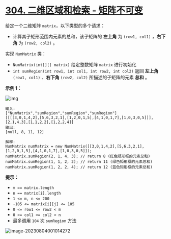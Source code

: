 # [304. 二维区域和检索 - 矩阵不可变](https://leetcode.cn/problems/range-sum-query-2d-immutable/)

给定一个二维矩阵 `matrix`，以下类型的多个请求：

-   计算其子矩形范围内元素的总和，该子矩阵的 **左上角** 为 `(row1, col1)` ，**右下角** 为 `(row2, col2)` 。

实现 `NumMatrix` 类：

-   `NumMatrix(int[][] matrix)` 给定整数矩阵 `matrix` 进行初始化
-   `int sumRegion(int row1, int col1, int row2, int col2)` 返回 **左上角** `(row1, col1)` 、**右下角** `(row2, col2)` 所描述的子矩阵的元素 **总和** 。

**示例 1：**

![img](https://qiniucloud.qishilong.space/images/202308040008106.png)

```
输入: 
["NumMatrix","sumRegion","sumRegion","sumRegion"]
[[[[3,0,1,4,2],[5,6,3,2,1],[1,2,0,1,5],[4,1,0,1,7],[1,0,3,0,5]]],[2,1,4,3],[1,1,2,2],[1,2,2,4]]
输出: 
[null, 8, 11, 12]

解释:
NumMatrix numMatrix = new NumMatrix([[3,0,1,4,2],[5,6,3,2,1],[1,2,0,1,5],[4,1,0,1,7],[1,0,3,0,5]]);
numMatrix.sumRegion(2, 1, 4, 3); // return 8 (红色矩形框的元素总和)
numMatrix.sumRegion(1, 1, 2, 2); // return 11 (绿色矩形框的元素总和)
numMatrix.sumRegion(1, 2, 2, 4); // return 12 (蓝色矩形框的元素总和)
```

**提示：**

-   `m == matrix.length`
-   `n == matrix[i].length`
-   `1 <= m, n <= 200`
-   `-105 <= matrix[i][j] <= 105`
-   `0 <= row1 <= row2 < m`
-   `0 <= col1 <= col2 < n`
-   最多调用 `104` 次 `sumRegion` 方法

![image-20230804001014272](https://qiniucloud.qishilong.space/images/202308040010295.png)